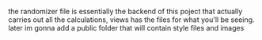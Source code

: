 the randomizer file is essentially the backend of this poject that actually carries out all the calculations, views has the files for what you'll be seeing. later im gonna add a public folder that will contain style files and images
